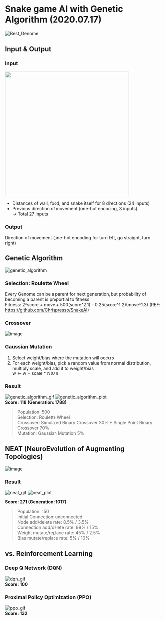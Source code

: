 # Snake game AI with Genetic Algorithm (2020.07.17)
![Best_Genome](./images/snake30_neat_1017_271_p200.gif)

## Input & Output
### Input
<img src="./images/input.png" width="400" height="400"/>

+ Distances of wall, food, and snake itself for 8 directions (24 inputs)  
+ Previous direction of movement (one-hot encoding, 3 inputs)  
  → Total 27 inputs

### Output
Direction of movement (one-hot encoding for turn left, go straight, turn right)  

## Genetic Algorithm
![genetic_algorithm](./images/genetic_algorithm.PNG)

### Selection: Roulette Wheel  
Every Genome can be a parent for next generation, but probability of becoming a parent is proportial to fitness  
Fitness: 2^score + move + 500(score^2.1) - 0.25(score^1.2)(move^1.3) (REF: https://github.com/Chrispresso/SnakeAI)  

### Crossover
![image](./images/crossover.PNG)  

### Gaussian Mutation
1. Select weight/bias where the mutation will occurs    
2. For each weight/bias, pick a random value from normal distribution, multiply scale, and add it to weight/bias  
w ← w + scale * N(0,1)

### Result
![genetic_algorithm_gif](./images/snake24_1788_118_p500.gif)
![genetic_algorithm_plot](./images/best_score_ga.PNG)  
**Score: 118 (Generation: 1788)**  
> Population: 500  
> Selection: Roulette Wheel  
> Crossover: Simulated Binary Crossover 30% + Single Point Binary Crossover 70%  
> Mutation: Gaussian Mutation 5%  

## NEAT (NeuroEvolution of Augmenting Topologies)  
![image](./images/neat.png)  

### Result
![neat_gif](./images/snake30_neat_1017_271_p200.gif)
![neat_plot](./images/best_score_neat.PNG)

**Score: 271 (Generation: 1017)**  
> Population: 150  
> Initial Connection: unconnected  
> Node add/delete rate: 8.5% / 3.5%  
> Connection add/delete rate: 99% / 15%  
> Weight mutate/replace rate: 45% / 2.5%  
> Bias mutate/replace rate: 5% / 10%  

## vs. Reinforcement Learning  
### Deep Q Network (DQN)  
![dqn_gif](./images/animation_dqn_17163_100.gif)  
**Score: 100**  

### Proximal Policy Optimization (PPO)  
![ppo_gif](./images/animation_ppo_4225_132.gif)  
**Score: 132**  
